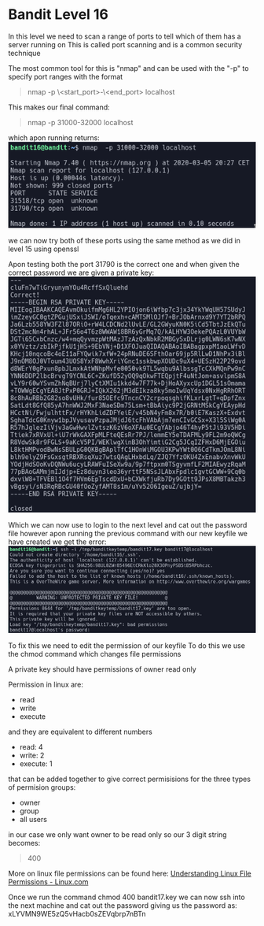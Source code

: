 # Bandit Level 16

In this level we need to scan a range of ports to tell which of them has a server running on
This is called port scanning and is a common security technique

The most common tool for this is "nmap" and can be used with the "-p" to specify port ranges with the format
> nmap -p \\<start_port>-\\<end_port> localhost

This makes our final command:
> nmap -p 31000-32000 localhost

which apon running returns:
![d4ff2223.png](../src/d4ff2223.png)

we can now try both of these ports using the same method as we did in level 15 using openssl

Apon testing both the port 31790 is the correct one and when given the correct password we are given a private key:
![4f0f31cb.png](../src/4f0f31cb.png)

Which we can now use to login to the next level and cat out the password file however apon running the previous command with our new keyfile we have created we get the error:
![1f52df13.png](../src/1f52df13.png)

To fix this we need to edit the permission of our keyfile
To do this we use the chmod command which changes file permissions

A private key should have permissions of owner read only

Permission in linux are:
- read
- write
- execute

and they are equivalent to different numbers
- read: 4
- write: 2
- execute: 1

that can be added together to give correct permisisions for the three types of permision groups:
- owner
- group
- all users

in our case we only want owner to be read only so our 3 digit string becomes:
> 400

More on linux file permissions can be found here: [Understanding Linux File Permissions - Linux.com](https://www.linux.com/tutorials/understanding-linux-file-permissions/)

Once we run the command chmod 400 bandit17.key we can now ssh into the next machine and cat out the password giving us the password as: xLYVMN9WE5zQ5vHacb0sZEVqbrp7nBTn

